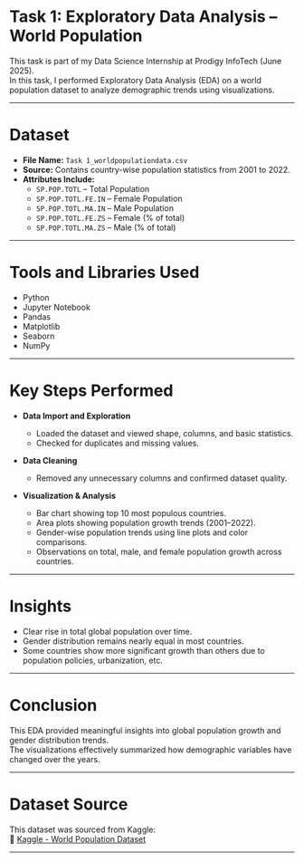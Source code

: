 # Task 1: Exploratory Data Analysis – World Population

This task is part of my Data Science Internship at Prodigy InfoTech (June 2025).  
In this task, I performed Exploratory Data Analysis (EDA) on a world population dataset to analyze demographic trends using visualizations.

---

# Dataset

- **File Name:** `Task 1_worldpopulationdata.csv`  
- **Source:** Contains country-wise population statistics from 2001 to 2022.  
- **Attributes Include:**
  - `SP.POP.TOTL` – Total Population  
  - `SP.POP.TOTL.FE.IN` – Female Population  
  - `SP.POP.TOTL.MA.IN` – Male Population  
  - `SP.POP.TOTL.FE.ZS` – Female (% of total)  
  - `SP.POP.TOTL.MA.ZS` – Male (% of total)

---

# Tools and Libraries Used

- Python  
- Jupyter Notebook  
- Pandas  
- Matplotlib  
- Seaborn  
- NumPy

---

# Key Steps Performed

- **Data Import and Exploration**
  - Loaded the dataset and viewed shape, columns, and basic statistics.
  - Checked for duplicates and missing values.

- **Data Cleaning**
  - Removed any unnecessary columns and confirmed dataset quality.

- **Visualization & Analysis**
  - Bar chart showing top 10 most populous countries.
  - Area plots showing population growth trends (2001–2022).
  - Gender-wise population trends using line plots and color comparisons.
  - Observations on total, male, and female population growth across countries.

---

# Insights

- Clear rise in total global population over time.
- Gender distribution remains nearly equal in most countries.
- Some countries show more significant growth than others due to population policies, urbanization, etc.

---

# Conclusion

This EDA provided meaningful insights into global population growth and gender distribution trends.  
The visualizations effectively summarized how demographic variables have changed over the years.

---

# Dataset Source

This dataset was sourced from Kaggle:  
🔗 [Kaggle - World Population Dataset](https://www.kaggle.com/datasets/iamsouravbanerjee/world-population-dataset)

---
